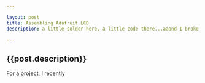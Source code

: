 ```yaml
---

layout: post
title: Assembling Adafruit LCD
description: a little solder here, a little code there...aaand I broke it!

---
```


## {{post.description}} ##

For a project, I recently 